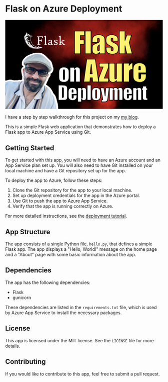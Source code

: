 # Flask on Azure Deployment

[ ![Flask on Azure Deployment](./image.png)](https://kalbartal.net/flask-on-azure-deployment/)

I have a step by step walkthrough for this project on my [my blog](https://kalbartal.net/flask-on-azure-deployment/).

This is a simple Flask web application that demonstrates how to deploy a Flask app to Azure App Service using Git.

## Getting Started

To get started with this app, you will need to have an Azure account and an App Service plan set up. You will also need to have Git installed on your local machine and have a Git repository set up for the app.

To deploy the app to Azure, follow these steps:

1. Clone the Git repository for the app to your local machine.
2. Set up deployment credentials for the app in the Azure portal.
3. Use Git to push the app to Azure App Service.
4. Verify that the app is running correctly on Azure.

For more detailed instructions, see the [deployment tutorial](https://kalbartal.net/flask-on-azure-deployment/).

## App Structure

The app consists of a single Python file, `hello.py`, that defines a simple Flask app. The app displays a "Hello, World!" message on the home page and a "About" page with some basic information about the app.

## Dependencies

The app has the following dependencies:

- Flask
- gunicorn

These dependencies are listed in the `requirements.txt` file, which is used by Azure App Service to install the necessary packages.

## License

This app is licensed under the MIT license. See the `LICENSE` file for more details.

## Contributing

If you would like to contribute to this app, feel free to submit a pull request.
